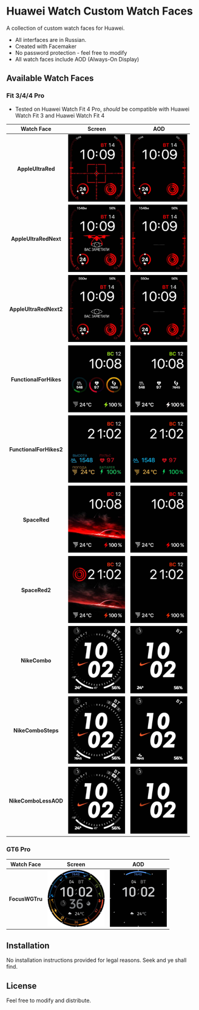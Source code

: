 # Huawei Watch Custom Watch Faces

A collection of custom watch faces for Huawei. 

- All interfaces are in Russian.
- Created with Facemaker
- No password protection - feel free to modify
- All watch faces include AOD (Always-On Display)

## Available Watch Faces

### Fit 3/4/4 Pro

- Tested on Huawei Watch Fit 4 Pro, *should* be compatible with Huawei Watch Fit 3 and Huawei Watch Fit 4

| Watch Face | Screen | AOD |
|:----------:|:------:|:---:|
| **AppleUltraRed** | <img src="fit_3_4_4pro/AppleUltraRed/screen.jpg" width="150"> | <img src="fit_3_4_4pro/AppleUltraRed/aod.jpg" width="150"> |
| **AppleUltraRedNext** | <img src="fit_3_4_4pro/AppleUltraRedNext/screen.jpg" width="150"> | <img src="fit_3_4_4pro/AppleUltraRedNext/aod.jpg" width="150"> |
| **AppleUltraRedNext2** | <img src="fit_3_4_4pro/AppleUltraRedNext2/screen.jpg" width="150"> | <img src="fit_3_4_4pro/AppleUltraRedNext2/aod.jpg" width="150"> |
| **FunctionalForHikes** | <img src="fit_3_4_4pro/FunctionalForHikes/screen.jpg" width="150"> | <img src="fit_3_4_4pro/FunctionalForHikes/aod.jpg" width="150"> |
| **FunctionalForHikes2** | <img src="fit_3_4_4pro/FunctionalForHikes2/screen.jpg" width="150"> | <img src="fit_3_4_4pro/FunctionalForHikes2/aod.jpg" width="150"> |
| **SpaceRed** | <img src="fit_3_4_4pro/SpaceRed/screen.jpg" width="150"> | <img src="fit_3_4_4pro/SpaceRed/aod.jpg" width="150"> |
| **SpaceRed2** | <img src="fit_3_4_4pro/SpaceRed2/screen.jpg" width="150"> | <img src="fit_3_4_4pro/SpaceRed2/aod.jpg" width="150"> |
| **NikeCombo** | <img src="fit_3_4_4pro/NikeCombo/screen.jpg" width="150"> | <img src="fit_3_4_4pro/NikeCombo/aod.jpg" width="150"> |
| **NikeComboSteps** | <img src="fit_3_4_4pro/NikeComboSteps/cover.jpg" width="150"> | <img src="fit_3_4_4pro/NikeComboSteps/aod.jpg" width="150"> |
| **NikeComboLessAOD** | <img src="fit_3_4_4pro/NikeComboLessAOD/cover.jpg" width="150"> | <img src="fit_3_4_4pro/NikeComboLessAOD/aod.jpg" width="150"> |

### GT6 Pro

| Watch Face | Screen | AOD |
|:----------:|:------:|:---:|
| **FocusWGTru** | <img src="gt6_46_pro/FocusWGTru/cover.jpg" width="150"> | <img src="gt6_46_pro/FocusWGTru/aod.jpg" width="150"> |

## Installation

No installation instructions provided for legal reasons. Seek and ye shall find.

## License

Feel free to modify and distribute.